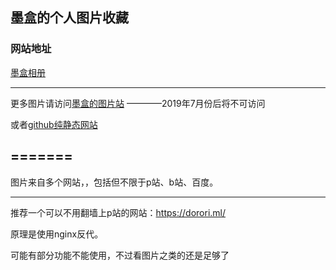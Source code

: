 ## 墨盒的个人图片收藏

### 网站地址

[墨盒相册](http://image.inkroom.cn/album/1/)


---- 
更多图片请访问[墨盒的图片站](http://image.inkroom.cn/album/1/) ————2019年7月份后将不可访问

或者[github纯静态网站](https://inkroom.github.io/image-pages/index.html)

=======
----- 

图片来自多个网站，，包括但不限于p站、b站、百度。


-----

推荐一个可以不用翻墙上p站的网站：https://dorori.ml/


原理是使用nginx反代。

可能有部分功能不能使用，不过看图片之类的还是足够了

